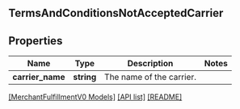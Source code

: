 ## TermsAndConditionsNotAcceptedCarrier

## Properties

Name | Type | Description | Notes
------------ | ------------- | ------------- | -------------
**carrier_name** | **string** | The name of the carrier. |

[[MerchantFulfillmentV0 Models]](../) [[API list]](../../Api) [[README]](../../../README.md)
